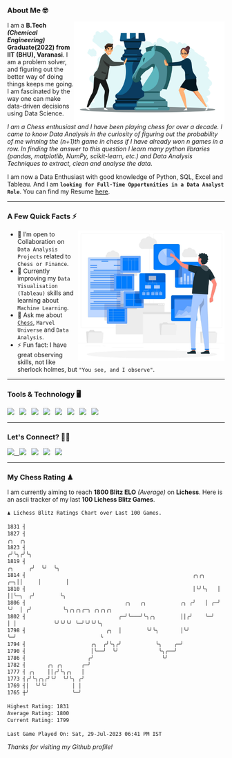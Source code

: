 ### About Me 🤓
<img align="right" alt="Coding" width="350" src="https://github.com/Laxman-Lakhan/Laxman-Lakhan/blob/master/Assets/Chess_Vector.jpg">   

I am a **B.Tech** _**(Chemical Engineering)**_ **Graduate(2022) from IIT (BHU), Varanasi**. I am a problem solver, and figuring out the better way of doing things keeps me going. I am fascinated by the way one can make data-driven decisions using Data Science. 

_I am a Chess enthusiast and I have been playing chess for over a decade. I came to know Data Analysis in the curiosity of figuring out the probability of me winning the (n+1)th game in chess if I have already won n games in a row. In finding the answer to this question I learn many python libraries (pandas, matplotlib, NumPy, scikit-learn, etc.) and Data Analysis Techniques to extract, clean and analyse the data._

I am now a Data Enthusiast with good knowledge of Python, SQL, Excel and Tableau. And I am **`looking for Full-Time Opportunities in a Data Analyst Role`**. You can find my Resume
 [here](https://drive.google.com/file/d/1UIOoogRLj5eGQFQBkuvMmTISZVdl2Ok7/view?usp=sharing).


---

### A Few Quick Facts ⚡️
<img align="right" alt="Coding" width="340" src="https://github.com/Laxman-Lakhan/Laxman-Lakhan/blob/master/Assets/Data_Vector.jpg">   

- 🤝 I’m open to Collaboration on `Data Analysis Projects` related to `Chess or Finance`.
- 📖 Currently improving my `Data Visualisation (Tableau)` skills and learning about `Machine Learning`.
- 💬 Ask me about [`Chess`](https://lichess.org/@/YourKingIsInDanger), `Marvel Universe` and `Data Analysis`.
- ⚡️ Fun fact: I have great observing skills, not like sherlock holmes, but `"You see, and I observe"`.

---
### Tools & Technology 🖥

<img src="https://img.shields.io/badge/Python-white?logo=Python&logoColor=ColorName&style=ShieldStyle" /> &nbsp;
<img src="https://img.shields.io/badge/MySQL-white?logo=MySQL&logoColor=ColorName&style=ShieldStyle" /> &nbsp;
<img src="https://img.shields.io/badge/Tableau-white?logo=Tableau&logoColor=ColorName&style=ShieldStyle" /> &nbsp;
<img src="https://img.shields.io/badge/Excel-white?logo=Microsoft+Excel&logoColor=196F3D&style=ShieldStyle" /> &nbsp;
<img src="https://img.shields.io/badge/Jupyter-white?logo=Jupyter&logoColor=ColorName&style=ShieldStyle" /> &nbsp;
<img src="https://img.shields.io/badge/pandas-white?logo=Pandas&logoColor=000080&style=ShieldStyle" /> &nbsp;
<img src="https://img.shields.io/badge/numpy-white?logo=Numpy&logoColor=85C1E9&style=ShieldStyle" /> &nbsp;
<img src="https://img.shields.io/badge/scikit learn-white?logo=Scikit+Learn&logoColor=ColorName&style=ShieldStyle" /> &nbsp;



---

### Let's Connect? 🫳🏻

<a href="mailto:laxmansingh.lakhan@gmail.com"> <img src="https://img.icons8.com/fluent/48/000000/gmail.png" width="3.5%"/> &nbsp;
[<img src="https://img.icons8.com/color/48/000000/linkedin.png" width="3.5%"/>](https://www.linkedin.com/in/laxman-lakhan/)  &nbsp;
[<img src="https://img.icons8.com/fluent/48/000000/facebook-new.png" width="3.5%"/>](https://www.facebook.com/s.laxmanlakhan/)  &nbsp;
[<img src="https://img.icons8.com/fluent/48/000000/instagram-new.png" width="3.5%"/>](https://www.instagram.com/laxman.lakhan/)  &nbsp;
[<img src="https://img.icons8.com/color/48/000000/twitter.png" width="3.5%"/>](https://twitter.com/laxman__lakhan)  &nbsp;

 ---
  
### My Chess Rating ♟
  
I am currently aiming to reach **1800 Blitz ELO** *(Average)* on **Lichess**. Here is an ascii tracker of my last **100 Lichess Blitz Games**.

  ```
  ♟︎ 𝙻𝚒𝚌𝚑𝚎𝚜𝚜 𝙱𝚕𝚒𝚝𝚣 𝚁𝚊𝚝𝚒𝚗𝚐𝚜 𝙲𝚑𝚊𝚛𝚝 𝚘𝚟𝚎𝚛 𝙻𝚊𝚜𝚝 𝟷00 𝙶𝚊𝚖𝚎𝚜.
  
1831 ┤
1827 ┤                                                                          ╭╮  ╭╮
1823 ┤                                                                         ╭╯╰╮╭╯╰╮
1819 ┤                                                                 ╭╮     ╭╯  ╰╯  ╰╮
1814 ┤                                                      ╭╮╭╮    ╭─╮││     │        │
1810 ┤                                                      │╰╯╰╮   │ ││╰─╮  ╭╯        ╰╮
1806 ┤                                ╭╮   ╭╮           ╭╮ ╭╯   │ ╭─╯ ╰╯  │ ╭╯          ╰╮╭╮╭╮╭─╮ ╭╮╭╮╭╮
1802 ┤                              ╭─╯╰───╯╰╮╭╮        ││╭╯    ╰─╯       │ │            ╰╯╰╯╰╯ ╰─╯╰╯╰╯╰╮
1798 ┤                          ╭╮  │        ╰╯╰╮       │╰╯               ╰─╯                           ╰
1794 ┤                     ╭╮  ╭╯╰╮╭╯           ╰╮    ╭─╯
1790 ┤                     │╰──╯  ╰╯             ╰╮╭──╯
1786 ┤                    ╭╯                      ╰╯
1782 ┤       ╭╮ ╭╮      ╭─╯
1777 ┤ ╭╮    ││╭╯╰╮╭╮   │
1773 ┤╭╯╰╮╭╮╭╯╰╯  ╰╯╰╮ ╭╯
1769 ┤│  ╰╯╰╯        │ │
1765 ┼╯              ╰─╯ 

Highest Rating: 1831
Average Rating: 1800
Current Rating: 1799 

Last Game Played On: Sat, 29-Jul-2023 06:41 PM IST
  ```
  
  
*Thanks for visiting my Github profile!*
